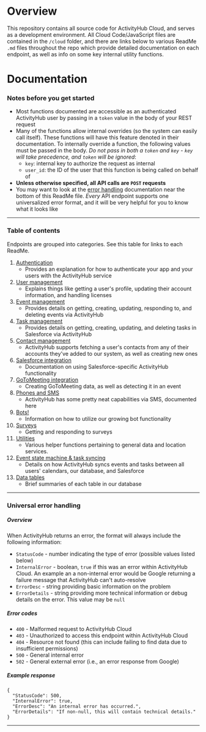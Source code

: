 # Overview
This repository contains all source code for ActivityHub Cloud, and serves as a development environment. All Cloud Code/JavaScript files are contained in the `/cloud` folder, and there are links below to various ReadMe `.md` files throughout the repo which provide detailed documentation on each endpoint, as well as info on some key internal utility functions.

# Documentation
### Notes before you get started
- Most functions documented are accessible as an authenticated ActivityHub user by passing in a `token` value in the body of your REST request
- Many of the functions allow internal overrides (so the system can easily call itself). These functions will have this feature denoted in their documentation. To internally override a function, the following values must be passed in the body. *Do not pass in both a `token` and `key` - `key` will take precedence, and `token` will be ignored*:
	- `key`: internal key to authorize the request as internal
	- `user_id`: the ID of the user that this function is being called on behalf of
- **Unless otherwise specified, all API calls are `POST` requests**
- You may want to look at the [error handling](#universal-error-handling) documentation near the bottom of this ReadMe file. *Every* API endpoint supports one universalized error format, and it will be very helpful for you to know what it looks like

***
### Table of contents
Endpoints are grouped into categories. See this table for links to each ReadMe.

1. [Authentication](../master/documentation/Authentication.md)
	- Provides an explanation for how to authenticate your app and your users with the ActivityHub service
2. [User management](../master/documentation/User%20Management.md)
	- Explains things like getting a user's profile, updating their account information, and handling licenses
3. [Event management](../master/documentation/Event%20Management.md)
	- Provides details on getting, creating, updating, responding to, and deleting events via ActivityHub
4. [Task management](../master/documentation/Task%20Management.md)
	- Provides details on getting, creating, updating, and deleting tasks in Salesforce via ActivityHub
5. [Contact management](../master/documentation/Contacts.md)
	- ActivityHub supports fetching a user's contacts from any of their accounts they've added to our system, as well as creating new ones
6. [Salesforce integration](../master/documentation/Salesforce.md)
	- Documentation on using Salesforce-specific ActivityHub functionality
7. [GoToMeeting integration](../master/documentation/GoToMeeting.md)
	- Creating GoToMeeting data, as well as detecting it in an event
8. [Phones and SMS](../master/documentation/Phones%20and%20SMS.md)
	- ActivityHub has some pretty neat capabilities via SMS, documented here
9. [Bots!](../master/documentation/Bots.md)
	- Information on how to utilize our growing bot functionality
10. [Surveys](../master/documentation/Surveys.md)
	- Getting and responding to surveys
11. [Utilities](../master/documentation/Utilities.md)
	- Various helper functions pertaining to general data and location services.
12. [Event state machine & task syncing](../master/documentation/State%20Machine.md)
	- Details on how ActivityHub syncs events and tasks between all users' calendars, our database, and Salesforce
13. [Data tables](../master/documentation/Tables.md)
	- Brief summaries of each table in our database

***
### Universal error handling
##### Overview
When ActivityHub returns an error, the format will always include the following information:
- `StatusCode` - number indicating the type of error (possible values listed below)
- `InternalError` - boolean, `true` if this was an error within ActivityHub Cloud. An example an a non-internal error would be Google returning a failure message that ActivityHub can't auto-resolve
- `ErrorDesc` - string providing basic information on the problem
- `ErrorDetails` - string providing more technical information or debug details on the error. This value may be `null`

##### Error codes
- `400` - Malformed request to ActivityHub Cloud
- `403` - Unauthorized to access this endpoint within ActivityHub Cloud
- `404` - Resource not found (this can include failing to find data due to insufficient permissions)
- `500` - General internal error
- `502` - General external error (i.e., an error response from Google)

##### Example response
```
{
  "StatusCode": 500,
  "InternalError": true,
  "ErrorDesc": "An internal error has occurred.",
  "ErrorDetails": "If non-null, this will contain technical details."
}
```
***